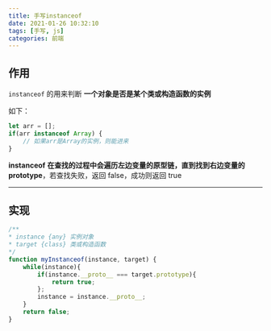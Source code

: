 ```yaml
---
title: 手写instanceof
date: 2021-01-26 10:32:10
tags: [手写, js]
categories: 前端
---
```




## 作用

`instanceof` 的用来判断 **一个对象是否是某个类或构造函数的实例**


<!-- more -->
如下：

```js
let arr = [];
if(arr instanceof Array) {
    // 如果arr是Array的实例，则能进来
}
```



**instanceof** **在查找的过程中会遍历左边变量的原型链，直到找到右边变量的 prototype**，若查找失败，返回 false，成功则返回 true



---



## 实现

```js
/**
* instance {any} 实例对象
* target {class} 类或构造函数
*/
function myInstanceof(instance, target) {
    while(instance){
        if(instance.__proto__ === target.prototype){
            return true;
        };
        instance = instance.__proto__;
    }
    return false;
}
```

